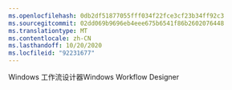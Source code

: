 ```yaml
---
ms.openlocfilehash: 0db2df51877055fff034f22fce3cf23b34ff92c3
ms.sourcegitcommit: 02dd069b9696eb4eee675b6541f86b2602076448
ms.translationtype: MT
ms.contentlocale: zh-CN
ms.lasthandoff: 10/20/2020
ms.locfileid: "92231677"
---
```

<span data-ttu-id="60d79-101">Windows 工作流设计器</span><span class="sxs-lookup"><span data-stu-id="60d79-101">Windows Workflow Designer</span></span>